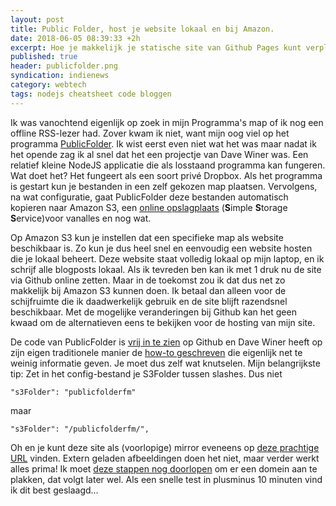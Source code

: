 ```yaml
---
layout: post
title: Public Folder, host je website lokaal en bij Amazon.
date: 2018-06-05 08:39:33 +2h
excerpt: Hoe je makkelijk je statische site van Github Pages kunt verplaatsen naar Amazon S3.
published: true
header: publicfolder.png
syndication: indienews
category: webtech
tags: nodejs cheatsheet code bloggen
---
```

Ik was vanochtend eigenlijk op zoek in mijn Programma's map of ik nog een offline RSS-lezer had. Zover kwam ik niet, want mijn oog viel op het programma [PublicFolder](http://this.how/publicFolder/). Ik wist eerst even niet wat het was maar nadat ik het opende zag ik al snel dat het een projectje van Dave Winer was. Een relatief kleine NodeJS applicatie die als losstaand programma kan fungeren. Wat doet het? Het fungeert als een soort privé Dropbox. Als het programma is gestart kun je bestanden in een zelf gekozen map plaatsen. Vervolgens, na wat configuratie, gaat PublicFolder deze bestanden automatisch kopieren naar Amazon S3, een [online opslagplaats](https://www.wat-betekent.nl/wat-betekent-s3/) (**S**imple **S**torage **S**ervice)voor vanalles en nog wat.

Op Amazon S3 kun je instellen dat een specifieke map als website beschikbaar is. Zo kun je dus heel snel en eenvoudig een website hosten die je lokaal beheert. Deze website staat volledig lokaal op mijn laptop, en ik schrijf alle blogposts lokaal. Als ik tevreden ben kan ik met 1 druk nu de site via Github online zetten. Maar in de toekomst zou ik dat dus net zo makkelijk bij Amazon S3 kunnen doen. Ik betaal dan alleen voor de schijfruimte die ik daadwerkelijk gebruik en de site blijft razendsnel beschikbaar. Met de mogelijke veranderingen bij Github kan het geen kwaad om de alternatieven eens te bekijken voor de hosting van mijn site. 

De code van PublicFolder is [vrij in te zien](https://github.com/scripting/publicfolder/blob/master/publicfolder.js) op Github en Dave Winer heeft op zijn eigen traditionele manier de [how-to geschreven](http://this.how/publicFolder/) die eigenlijk net te weinig informatie geven. Je moet dus zelf wat knutselen. Mijn belangrijkste tip: Zet in het config-bestand je S3Folder tussen slashes. Dus niet 

    "s3Folder": "publicfolderfm"

maar

    "s3Folder": "/publicfolderfm/",

Oh en je kunt deze site als (voorlopige) mirror eveneens op [deze prachtige URL](http://publicfolderfm.s3-website-us-east-1.amazonaws.com/) vinden. Extern geladen afbeeldingen doen het niet, maar verder werkt alles prima! Ik moet [deze stappen nog doorlopen](https://docs.aws.amazon.com/AmazonS3/latest/dev/website-hosting-custom-domain-walkthrough.html) om er een domein aan te plakken, dat volgt later wel. Als een snelle test in plusminus 10 minuten vind ik dit best geslaagd...